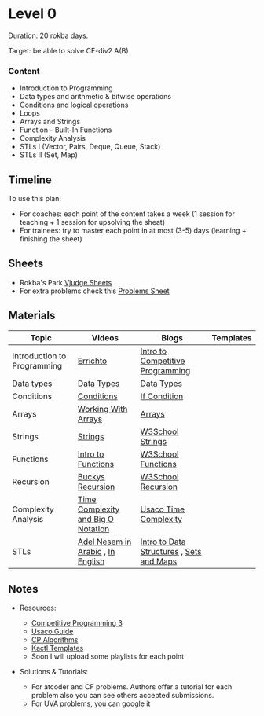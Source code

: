 # Level 0
Duration: 20 rokba days.

Target: be able to solve CF-div2 A(B)

### Content
* Introduction to Programming
* Data types and arithmetic & bitwise operations
* Conditions and logical operations
* Loops
* Arrays and Strings
* Function - Built-In Functions
* Complexity Analysis
* STLs I (Vector, Pairs, Deque, Queue, Stack)
* STLs II (Set, Map)

## Timeline
To use this plan:
 - For coaches: each point of the content takes a week (1 session for teaching + 1 session for upsolving the sheat)
 - For trainees: try to master each point in at most (3-5) days (learning + finishing the sheet)

## Sheets

* Rokba's Park [Vjudge Sheets](https://vjudge.net/group/rokba)
* For extra problems check this [Problems Sheet](https://docs.google.com/spreadsheets/d/1blSbPr1pAFZSzlAi2IVdTeytz2yO7Ejx9SeQWOSxY0w/edit#gid=1542041463)

## Materials
Topic | Videos | Blogs | Templates
--- | --- | --- | ---
Introduction to Programming | [Errichto](https://www.youtube.com/watch?v=xAeiXy8-9Y8&t=4s) | [Intro to Competitive Programming](https://usaco.guide/general/intro-cp?lang=cpp) | 
Data types | [Data Types](https://www.youtube.com/watch?v=k2vrTIAIhRo&t=488s) | [Data Types](https://usaco.guide/general/data-types?lang=cpp) | 
Conditions | [Conditions](https://www.youtube.com/watch?v=Zfm-138maOE) | [If Condition](https://www.w3schools.com/cpp/cpp_conditions.asp)
Arrays | [Working With Arrays](https://www.youtube.com/watch?v=HpBel7_2k0k) | [Arrays](https://www.w3schools.com/cpp/cpp_arrays.asp)
Strings | [Strings](https://www.youtube.com/watch?v=-t07hCkdHjI) | [W3School Strings](https://www.w3schools.com/cpp/cpp_strings.asp)
Functions| [Intro to Functions](https://www.youtube.com/watch?v=VZYMp7SY0W4) | [W3School Functions](https://www.w3schools.com/cpp/cpp_functions.asp)
Recursion | [Buckys Recursion](https://www.youtube.com/watch?v=4agL-MQq05E) | [W3School Recursion](https://www.w3schools.com/cpp/cpp_functions_recursion.asp)
Complexity Analysis | [Time Complexity and Big O Notation](https://www.youtube.com/watch?v=QnRx6V8YQy0) | [Usaco Time Complexity](https://usaco.guide/bronze/time-comp?lang=cpp)
STLs | [Adel Nesem in Arabic](https://www.youtube.com/watch?v=4hhz69S15wU&list=PLCInYL3l2AainAE4Xq2kdNGDfG0bys2xp) , [In English](https://www.youtube.com/watch?v=LyGlTmaWEPs&list=PLk6CEY9XxSIA-xo3HRYC3M0Aitzdut7AA) | [Intro to Data Structures](https://usaco.guide/bronze/intro-ds?lang=cpp) , [Sets and Maps](https://usaco.guide/bronze/intro-sets?lang=cpp)

## Notes
* Resources:

   - [Competitive Programming 3](https://drive.google.com/file/d/145iYn20prtNwKYLbN6GpGNlzAtCQuSG_/view?usp=sharing)
   - [Usaco Guide](https://usaco.guide/)
   - [CP Algorithms](https://cp-algorithms.com/)
   - [Kactl Templates](https://github.com/kth-competitive-programming/kactl)
   - Soon I will upload some playlists for each point
   
* Solutions & Tutorials:
  - For atcoder and CF problems. Authors offer a tutorial for each problem also you can see others accepted submissions.
  - For UVA problems, you can google it
